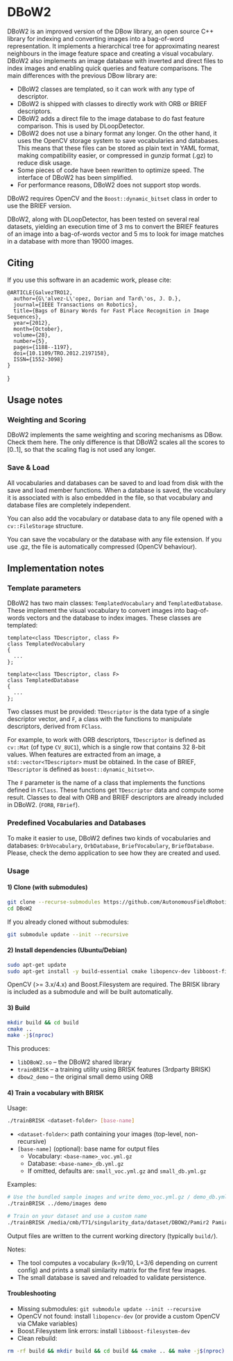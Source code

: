 DBoW2
=====

DBoW2 is an improved version of the DBow library, an open source C++ library for indexing and converting images into a bag-of-word representation. It implements a hierarchical tree for approximating nearest neighbours in the image feature space and creating a visual vocabulary. DBoW2 also implements an image database with inverted and direct files to index images and enabling quick queries and feature comparisons. The main differences with the previous DBow library are:

  * DBoW2 classes are templated, so it can work with any type of descriptor.
  * DBoW2 is shipped with classes to directly work with ORB or BRIEF descriptors.
  * DBoW2 adds a direct file to the image database to do fast feature comparison. This is used by DLoopDetector.
  * DBoW2 does not use a binary format any longer. On the other hand, it uses the OpenCV storage system to save vocabularies and databases. This means that these files can be stored as plain text in YAML format, making compatibility easier, or compressed in gunzip format (.gz) to reduce disk usage.
  * Some pieces of code have been rewritten to optimize speed. The interface of DBoW2 has been simplified.
  * For performance reasons, DBoW2 does not support stop words.

DBoW2 requires OpenCV and the `Boost::dynamic_bitset` class in order to use the BRIEF version.

DBoW2, along with DLoopDetector, has been tested on several real datasets, yielding an execution time of 3 ms to convert the BRIEF features of an image into a bag-of-words vector and 5 ms to look for image matches in a database with more than 19000 images.

## Citing

If you use this software in an academic work, please cite:

    @ARTICLE{GalvezTRO12,
      author={G\'alvez-L\'opez, Dorian and Tard\'os, J. D.},
      journal={IEEE Transactions on Robotics},
      title={Bags of Binary Words for Fast Place Recognition in Image Sequences},
      year={2012},
      month={October},
      volume={28},
      number={5},
      pages={1188--1197},
      doi={10.1109/TRO.2012.2197158},
      ISSN={1552-3098}
    }
}

## Usage notes

### Weighting and Scoring

DBoW2 implements the same weighting and scoring mechanisms as DBow. Check them here. The only difference is that DBoW2 scales all the scores to [0..1], so that the scaling flag is not used any longer.

### Save & Load

All vocabularies and databases can be saved to and load from disk with the save and load member functions. When a database is saved, the vocabulary it is associated with is also embedded in the file, so that vocabulary and database files are completely independent.

You can also add the vocabulary or database data to any file opened with a `cv::FileStorage` structure.

You can save the vocabulary or the database with any file extension. If you use .gz, the file is automatically compressed (OpenCV behaviour).

## Implementation notes

### Template parameters

DBoW2 has two main classes: `TemplatedVocabulary` and `TemplatedDatabase`. These implement the visual vocabulary to convert images into bag-of-words vectors and the database to index images. These classes are templated:

    template<class TDescriptor, class F>
    class TemplatedVocabulary
    {
      ...
    };

    template<class TDescriptor, class F>
    class TemplatedDatabase
    {
      ...
    };

Two classes must be provided: `TDescriptor` is the data type of a single descriptor vector, and `F`, a class with the functions to manipulate descriptors, derived from `FClass`.

For example, to work with ORB descriptors, `TDescriptor` is defined as `cv::Mat` (of type `CV_8UC1`), which is a single row that contains 32 8-bit values. When features are extracted from an image, a `std::vector<TDescriptor>` must be obtained. In the case of BRIEF, `TDescriptor` is defined as `boost::dynamic_bitset<>`.

The `F` parameter is the name of a class that implements the functions defined in `FClass`. These functions get `TDescriptor` data and compute some result. Classes to deal with ORB and BRIEF descriptors are already included in DBoW2. (`FORB`, `FBrief`).

### Predefined Vocabularies and Databases

To make it easier to use, DBoW2 defines two kinds of vocabularies and databases: `OrbVocabulary`, `OrbDatabase`, `BriefVocabulary`, `BriefDatabase`. Please, check the demo application to see how they are created and used.

### Usage

#### 1) Clone (with submodules)

```bash
git clone --recurse-submodules https://github.com/AutonomousFieldRoboticsLab/DBoW2.git
cd DBoW2
```

If you already cloned without submodules:

```bash
git submodule update --init --recursive
```

#### 2) Install dependencies (Ubuntu/Debian)

```bash
sudo apt-get update
sudo apt-get install -y build-essential cmake libopencv-dev libboost-filesystem-dev
```

OpenCV (>= 3.x/4.x) and Boost.Filesystem are required. The BRISK library is included as a submodule and will be built automatically.

#### 3) Build

```bash
mkdir build && cd build
cmake ..
make -j$(nproc)
```

This produces:
- `libDBoW2.so` – the DBoW2 shared library
- `trainBRISK` – a training utility using BRISK features (3rdparty BRISK)
- `dbow2_demo` – the original small demo using ORB

#### 4) Train a vocabulary with BRISK

Usage:

```bash
./trainBRISK <dataset-folder> [base-name]
```

- `<dataset-folder>`: path containing your images (top-level, non-recursive)
- `[base-name]` (optional): base name for output files
  - Vocabulary: `<base-name>_voc.yml.gz`
  - Database:   `<base-name>_db.yml.gz`
  - If omitted, defaults are: `small_voc.yml.gz` and `small_db.yml.gz`

Examples:

```bash
# Use the bundled sample images and write demo_voc.yml.gz / demo_db.yml.gz
./trainBRISK ../demo/images demo

# Train on your dataset and use a custom name
./trainBRISK /media/cmb/T71/singularity_data/dataset/DBOW2/Pamir2 Pamir2
```

Output files are written to the current working directory (typically `build/`).

Notes:
- The tool computes a vocabulary (k=9/10, L=3/6 depending on current config) and prints
  a small similarity matrix for the first few images.
- The small database is saved and reloaded to validate persistence.

#### Troubleshooting

- Missing submodules: `git submodule update --init --recursive`
- OpenCV not found: install `libopencv-dev` (or provide a custom OpenCV via CMake variables)
- Boost.Filesystem link errors: install `libboost-filesystem-dev`
- Clean rebuild:

```bash
rm -rf build && mkdir build && cd build && cmake .. && make -j$(nproc)
```
